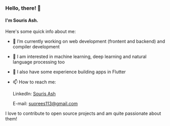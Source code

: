 ### Hello, there! 👋
#### I'm Souris Ash.

Here's some quick info about me:

- 🔭 I’m currently working on web development (frontent and backend) and compiler development
- 🌱 I am interested in machine learning, deep learning and natural language processing too
- 👯 I also have some experience building apps in Flutter
- 📫 How to reach me: 
      
  LinkedIn: [Souris Ash](https://www.linkedin.com/in/souris-ash-32045719a/)
  
  E-mail: [suorees113@gmail.com](mailto://suorees113@gmail.com)

I love to contribute to open source projects and am quite passionate about them!
